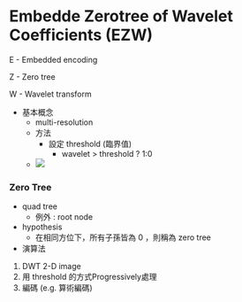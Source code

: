 # Embedde Zerotree of Wavelet Coefficients \(EZW\)

E - Embedded encoding

Z - Zero tree

W - Wavelet transform

* 基本概念
  * multi-resolution
  * 方法
    * 設定 threshold \(臨界值\)
      * wavelet &gt; threshold ? 1:0
  * ![](blob:https://popo.gitbook.io/e411f333-86c3-4cfc-834e-f1d972ffa11c) 

### Zero Tree

* quad tree
  * 例外 : root node
* hypothesis
  * 在相同方位下，所有子孫皆為 0 ，則稱為 zero tree
* 演算法

1.  DWT 2-D image
2. 用 threshold 的方式Progressively處理
3. ​編碼 \(e.g. 算術編碼\)





